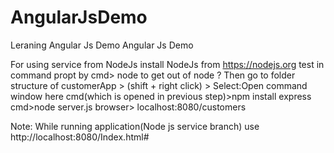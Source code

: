 # AngularJsDemo
Leraning Angular Js Demo
Angular Js Demo

For using service from NodeJs
install NodeJs from https://nodejs.org
test in command propt by cmd> node
to get out of node ?
Then go to folder structure of customerApp > (shift + right click) > Select:Open command window here
cmd(which is opened in previous step)>npm install express
cmd>node server.js
browser> localhost:8080/customers

Note: While running application(Node js service branch) use http://localhost:8080/Index.html#
